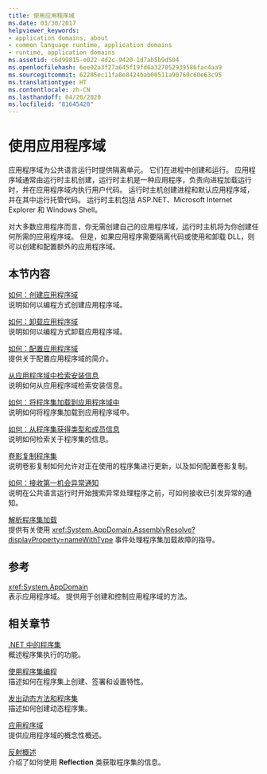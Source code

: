```yaml
---
title: 使用应用程序域
ms.date: 03/30/2017
helpviewer_keywords:
- application domains, about
- common language runtime, application domains
- runtime, application domains
ms.assetid: c6d99815-e022-4d2c-9420-1d7ab5b9d504
ms.openlocfilehash: 6ee02a3f27a645f19fd6a327052939586fac4aa9
ms.sourcegitcommit: 62285ec11fa8e8424bab00511a90760c60e63c95
ms.translationtype: HT
ms.contentlocale: zh-CN
ms.lasthandoff: 04/20/2020
ms.locfileid: "81645428"
---
```

# <a name="using-application-domains"></a>使用应用程序域

应用程序域为公共语言运行时提供隔离单元。 它们在进程中创建和运行。 应用程序域通常由运行时主机创建，运行时主机是一种应用程序，负责向进程加载运行时，并在应用程序域内执行用户代码。 运行时主机创建进程和默认应用程序域，并在其中运行托管代码。 运行时主机包括 ASP.NET、Microsoft Internet Explorer 和 Windows Shell。  
  
对大多数应用程序而言，你无需创建自己的应用程序域，运行时主机将为你创建任何所需的应用程序域。 但是，如果应用程序需要隔离代码或使用和卸载 DLL，则可以创建和配置额外的应用程序域。  
  
## <a name="in-this-section"></a>本节内容  

[如何：创建应用程序域](how-to-create-an-application-domain.md)  
说明如何以编程方式创建应用程序域。  
  
[如何：卸载应用程序域](how-to-unload-an-application-domain.md)  
说明如何以编程方式卸载应用程序域。  
  
[如何：配置应用程序域](how-to-configure-an-application-domain.md)  
提供关于配置应用程序域的简介。  
  
[从应用程序域中检索安装信息](retrieve-setup-information.md)  
说明如何从应用程序域检索安装信息。  
  
[如何：将程序集加载到应用程序域中](how-to-load-assemblies-into-an-application-domain.md)  
说明如何将程序集加载到应用程序域中。  
  
[如何：从程序集获得类型和成员信息](../reflection-and-codedom/get-type-member-information.md)  
说明如何检索关于程序集的信息。  
  
[卷影复制程序集](shadow-copy-assemblies.md)  
说明卷影复制如何允许对正在使用的程序集进行更新，以及如何配置卷影复制。  
  
[如何：接收第一机会异常通知](how-to-receive-first-chance-exception-notifications.md)  
说明在公共语言运行时开始搜索异常处理程序之前，可如何接收已引发异常的通知。  
  
[解析程序集加载](../../standard/assembly/resolve-loads.md)  
提供有关使用 <xref:System.AppDomain.AssemblyResolve?displayProperty=nameWithType> 事件处理程序集加载故障的指导。  
  
## <a name="reference"></a>参考  

<xref:System.AppDomain>  
表示应用程序域。 提供用于创建和控制应用程序域的方法。  
  
## <a name="related-sections"></a>相关章节  
[.NET 中的程序集](../../standard/assembly/index.md)  
概述程序集执行的功能。  
  
[使用程序集编程](../../standard/assembly/index.md)  
描述如何在程序集上创建、签署和设置特性。  
  
[发出动态方法和程序集](../reflection-and-codedom/emitting-dynamic-methods-and-assemblies.md)  
描述如何创建动态程序集。  
  
[应用程序域](application-domains.md)  
提供应用程序域的概念性概述。  
  
[反射概述](../reflection-and-codedom/reflection.md)  
介绍了如何使用 **Reflection** 类获取程序集的信息。
